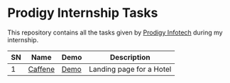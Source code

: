 # Prodigy Internship Tasks

This repository contains all the tasks given by [Prodigy Infotech](https://prodigyinfotech.dev/) during my internship.

| SN  | Name                                | Demo                                         | Description              |
| --- | ----------------------------------- | -------------------------------------------- | ------------------------ |
| 1   | [Caffene](/PRODIGY_WD_01/README.md) | [Demo](https://caffeine.tilak-thapa.com.np/) | Landing page for a Hotel |
